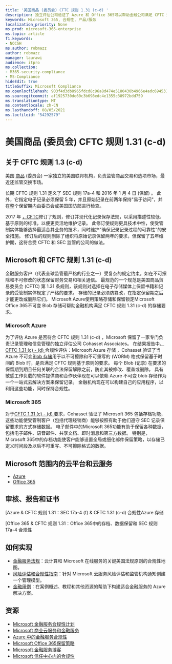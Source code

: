 ```yaml
---
title: '美国商品 (委员会) CFTC 规则 1.31 (c-d) '
description: 独立评估公司验证了 Azure 和 Office 365可以帮助金融公司满足 CFTC 规则 1.31 记录保留和不可变存储要求。
keywords: Microsoft 365, 合规性, 产品/服务
localization_priority: None
ms.prod: microsoft-365-enterprise
ms.topic: article
f1.keywords:
- NOCSH
ms.author: robmazz
author: robmazz
manager: laurawi
audience: itpro
ms.collection:
- M365-security-compliance
- MS-Compliance
hideEdit: true
titleSuffix: Microsoft Compliance
ms.openlocfilehash: 903f4d3db8965fdcd8c96a8d474e5180430b4966e4adc6945315f283ddbc0d3f
ms.sourcegitcommit: af1925730de60c3b698edc4e1355c38972bdd759
ms.translationtype: MT
ms.contentlocale: zh-CN
ms.lasthandoff: 08/05/2021
ms.locfileid: "54292579"
---
```

# <a name="commodity-futures-trading-commission-cftc-rule-131c-d-united-states"></a>美国商品 (委员会) CFTC 规则 1.31 (c-d) 

## <a name="about-cftc-rule-13c-d"></a>关于 CFTC 规则 1.3 (c-d) 

美国 [商品](https://www.cftc.gov/) (委员会) 一家独立的美国联邦机构，负责监管商品交易和选项市场，最近还监管交换市场。  
  
长期 CFTC 规则 1.31 定义了 SEC 规则 17a-4 和 2016 年 1 月 4 日 (保留) 。 此外，它指定电子记录必须保留 5 年，并且原始记录在前两年保持"易于访问"，并在整个保留期内由委员会或美国国防部进行检查。  
  
2017 年 [，CFTC](https://www.cftc.gov/sites/default/files/idc/groups/public/@lrfederalregister/documents/file/2017-11014a.pdf)修订了规则，修订并现代化记录保存法规，以采用描述性较低、基于原则的标准，以便更灵活地维护记录。 此修订使规则更具技术中性，使受管制实体能够选择最适合其业务的技术，同时维护"确保记录记录过程的可靠性"的安全措施。 修订后的规则删除了组织将原始记录保留两年的要求，但保留了五年维护期，这符合受 CFTC 和 SEC 监管的公司的做法。

## <a name="microsoft-and-cftc-rule-131c-d"></a>Microsoft 和 CFTC 规则 1.31 (c-d) 

金融服务客户（代表全球监管最严格的行业之一）受复杂的规定约束，如在不可擦除和不可修改的状态保留财务交易和相关通信。 最规范的一个规范是美国商品贸易委员会 (CFTC) 第 1.31 条规则，该规则对选择在电子存储媒体上保留书籍和记录的受管制实体规定了严格的要求。 存储的记录必须防篡改，在指定保留期之后才能更改或删除它们。 Microsoft Azure使用策略存储和保留锁定Microsoft Office 365不可变 Blob 存储可帮助金融机构满足 CFTC 规则 1.31 (c-d) 的存储要求。

### <a name="microsoft-azure"></a>Microsoft Azure

为了评估 Azure 是否符合 CFTC 规则 1.31 (c-d) ，Microsoft 保留了一家专门负责记录管理和信息管理的独立评估公司 Cohasset Associates。 在结果报告中[，CFTC 1.31 (c) - (d) ](https://servicetrust.microsoft.com/ViewPage/MSComplianceGuide?command=Download&downloadType=Document&downloadId=19b08fd4-d276-43e8-9461-715981d0ea20&docTab=4ce99610-c9c0-11e7-8c2c-f908a777fa4d_GRC_Assessment_Reports)合规性评估：Microsoft Azure 存储 ，Cohasset 验证了当 Azure 不可变[Blob 存储](/azure/storage/blobs/storage-blob-immutable-storage)用于以不可擦除和不可重写的 (WORM) 格式保留基于时间的 Blob 时，是否满足 CFTC 规则基于原则的要求。 每个 Blob (记录) 在要求的保留期到期且任何关联的合法保留解除之前，防止其被修改、覆盖或删除。 具有敏感工作负载的软件提供商和合作伙伴现在可以依赖 Azure 不可变 blob 存储作为一个一站式云解决方案来保留记录。 金融机构现在可以构建自己的应用程序，以利用这些功能，同时保持合规性。

### <a name="microsoft-365"></a>Microsoft 365

对于[CFTC 1.31 (c) - (d) ](/microsoft-365/compliance/retention-regulatory-requirements#sec-17a-4f-finra-4511c-and-cftc-131c-d)要求，Cohasset 验证了 Microsoft 365 包括存档功能，这些功能使受管制客户（包括代理经销商）能够按照有助于他们遵守 SEC 记录保留要求的方式存储数据。 电子邮件中的Microsoft 365功能有助于保留各种数据，包括电子邮件、语音邮件、共享文档、即时消息和第三方数据。 特别是，Microsoft 365中的存档功能使客户能够设置全局或细化邮件保留策略，以存储已定义时间段及以后不可重写、不可擦除格式的数据。

## <a name="microsoft-in-scope-cloud-platforms--services"></a>Microsoft 范围内的云平台和云服务

- [Azure](https://aka.ms/AzureCompliance)
- [Office 365](https://aka.ms/o365-compliance-framework)

## <a name="audits-reports-and-certificates"></a>审核、报告和证书

[Azure & CFTC 规则 1.31：SEC 17a-4 (f) & CFTC 1.31 (c-d) 合规性Azure 存储

[Office 365 & CFTC 规则 1.31：Office 365中的存档、数据保留和 SEC 规则 17a-4 合规性

## <a name="how-to-implement"></a>如何实现

- [金融服务法规](https://servicetrust.microsoft.com/ViewPage/TrustDocuments?command=Download&downloadType=Document&downloadId=5b483567-00b0-4d86-96ae-ee887dadb61c&docTab=6d000410-c9e9-11e7-9a91-892aae8839ad_Compliance_Guides)：云计算和 Microsoft 在线服务的关键美国法规原则的合规性地图。
- [风险评估和合规性指南](https://aka.ms/RiskGovernanceGuide)：针对 Microsoft 云服务风险评估和监管机构通知创建一个管理模型。
- [金融用例](/azure/industry/financial/)：在案例概述、教程和其他资源的帮助下构建适合金融服务的 Azure 解决方案。

## <a name="resources"></a>资源

- [Microsoft 金融服务合规性计划](https://aka.ms/FSCP-Print)
- [Microsoft 商业云服务和金融服务](https://www.microsoft.com/trustcenter/cloudservices/financialservices)
- [Azure 中的金融服务合规性](https://azure.microsoft.com/resources/videos/azurecon-2015-financial-services-compliance-in-azure/)
- [Microsoft Office 365保留策略](/office365/securitycompliance/retention-policies)
- [Microsoft 金融服务博客](https://techcommunity.microsoft.com/t5/Financial-Services-Blog/bg-p/FinancialServicesBlog)
- [Microsoft 信任中心内的合规性](https://www.microsoft.com/trust-center/compliance/compliance-overview)
